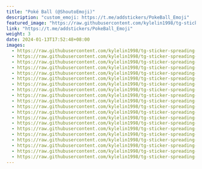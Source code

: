```yaml
---
title: "Poké Ball (@ShoutoEmoji)"
description: "custom_emoji: https://t.me/addstickers/PokeBall_Emoji"
featured_image: "https://raw.githubusercontent.com/kylelin1998/tg-sticker-spreading-worldwide-images/main/img/687a50bc-7807-46b3-b780-32eb14376ddc.jpg"
link: "https://t.me/addstickers/PokeBall_Emoji"
weight: 3
date: 2024-01-13T17:52:48+08:00
images:
  - https://raw.githubusercontent.com/kylelin1998/tg-sticker-spreading-worldwide-images/main/img/687a50bc-7807-46b3-b780-32eb14376ddc.jpg
  - https://raw.githubusercontent.com/kylelin1998/tg-sticker-spreading-worldwide-images/main/img/f3b8db00-1eee-49fa-9d76-53fe9cc5b8b2.jpg
  - https://raw.githubusercontent.com/kylelin1998/tg-sticker-spreading-worldwide-images/main/img/50864480-544c-436f-8e33-43a709e104e3.jpg
  - https://raw.githubusercontent.com/kylelin1998/tg-sticker-spreading-worldwide-images/main/img/e145677e-e615-4d3e-b93b-c21e2c8b557a.jpg
  - https://raw.githubusercontent.com/kylelin1998/tg-sticker-spreading-worldwide-images/main/img/fab5e708-a2ad-4045-9631-add51ae43076.jpg
  - https://raw.githubusercontent.com/kylelin1998/tg-sticker-spreading-worldwide-images/main/img/7eda3f92-a077-445b-b6eb-f1793cf53e59.jpg
  - https://raw.githubusercontent.com/kylelin1998/tg-sticker-spreading-worldwide-images/main/img/85a59ebf-d05f-4e07-a328-f79a74262075.jpg
  - https://raw.githubusercontent.com/kylelin1998/tg-sticker-spreading-worldwide-images/main/img/26c4e62a-aaf2-4dc4-9d74-f0cf0a65f582.jpg
  - https://raw.githubusercontent.com/kylelin1998/tg-sticker-spreading-worldwide-images/main/img/ea6fc4c1-5588-407a-a8d0-5458a3cbf8f2.jpg
  - https://raw.githubusercontent.com/kylelin1998/tg-sticker-spreading-worldwide-images/main/img/dfb3d07f-25dc-402b-9485-c4be18b84d35.jpg
  - https://raw.githubusercontent.com/kylelin1998/tg-sticker-spreading-worldwide-images/main/img/56b0e124-5c64-4aa8-a91e-d8ecdcad5201.jpg
  - https://raw.githubusercontent.com/kylelin1998/tg-sticker-spreading-worldwide-images/main/img/5e671623-a73d-4f87-a967-30d441ebd091.jpg
  - https://raw.githubusercontent.com/kylelin1998/tg-sticker-spreading-worldwide-images/main/img/c0453ebd-8058-4b3d-9ef8-60fa0eb1fbd2.jpg
  - https://raw.githubusercontent.com/kylelin1998/tg-sticker-spreading-worldwide-images/main/img/724487d4-503d-4afa-8af0-7a77240db118.jpg
  - https://raw.githubusercontent.com/kylelin1998/tg-sticker-spreading-worldwide-images/main/img/7e3cb0a5-2b57-40c4-ab10-f6e8e2973933.jpg
  - https://raw.githubusercontent.com/kylelin1998/tg-sticker-spreading-worldwide-images/main/img/be97a014-3be8-4d92-8dea-146f7cc8f1db.jpg
  - https://raw.githubusercontent.com/kylelin1998/tg-sticker-spreading-worldwide-images/main/img/d2404a2d-f998-4016-849e-c92caad1b7d9.jpg
  - https://raw.githubusercontent.com/kylelin1998/tg-sticker-spreading-worldwide-images/main/img/c943c8fd-1b86-47a2-88ee-73485a48df5b.jpg
  - https://raw.githubusercontent.com/kylelin1998/tg-sticker-spreading-worldwide-images/main/img/5cf88c7b-ccae-488b-8a5e-99b26d060acc.jpg
  - https://raw.githubusercontent.com/kylelin1998/tg-sticker-spreading-worldwide-images/main/img/a323c6d8-1d93-40a1-b1d0-96386ad3d0b1.jpg
---
```

